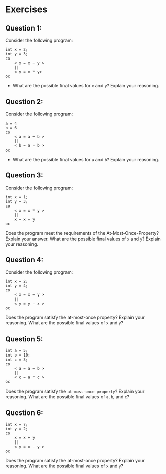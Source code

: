 # Exercises
## Question 1:
Consider the following program:

```
int x = 2;
int y = 3;
co
	< x = x + y >
	||
	< y = x * y>
oc
```
- What are the possible final values for `x` and `y`? Explain your reasoning.

## Question 2: 
Consider the following program: 

```
a = 4
b = 6
co
    < a = a + b >
    ||
    < b = a - b >
oc
```
- What are the possible final values for `a` and `b`?  Explain your reasoning.

## Question 3: 
Consider the following program:
```
int x = 1;
int y = 3;
co 
    < x = x * y > 
    || 
    x = x + y
oc
```
Does the program meet the requirements of the At-Most-Once-Property? Explain
your answer. What are the possible final values of `x` and `y`?  Explain your reasoning.

## Question 4:
Consider the following program:

```
int x = 2;
int y = 4;
co
    < x = x + y >
    ||
    < y = y - x >
oc
```
Does the program satisfy the at-most-once property? Explain your reasoning.
What are the possible final values of `x` and `y`?

## Question 5: 
```
int a = 5;
int b = 10;
int c = 3;
co
    < a = a + b >
    ||
    < c = a * c >
oc
```
Does the program satisfy the `at-most-once property`? Explain your reasoning.
What are the possible final values of `a`, `b`, and `c`?

## Question 6: 
```
int x = 7;
int y = 2;
co
    x = x + y
    ||
    < y = x - y >
oc
```
Does the program satisfy the at-most-once property? Explain your reasoning.
What are the possible final values of `x` and `y`?